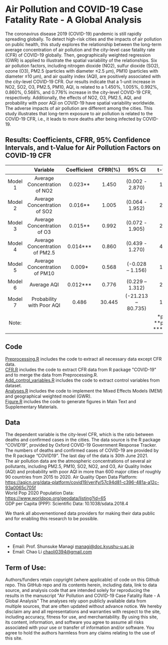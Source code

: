# Air Pollution and COVID-19 Case Fatality Rate - A Global Analysis  
 The coronavirus disease 2019 (COVID-19) pandemic is still rapidly spreading globally. To detect high-risk cities and the impacts of air pollution on public health, this study explores the relationship between the long-term average concentration of air pollution and the city-level case fatality rate (CFR) of COVID-19 globally. Then, geographically weighted regression (GWR) is applied to illustrate the spatial variability of the relationships. Six air pollution factors, including nitrogen dioxide (NO2), sulfur dioxide (SO2), ozone (O3), PM2.5 (particles with diameter  ≤2.5 μm), PM10 (particles with diameter  ≤10 μm), and air quality index (AQI), are positively associated with the city-level COVID-19 CFR. Our results indicate that a 1-unit increase in NO2, SO2, O3, PM2.5, PM10, AQI, is related to a 1.450%, 1.005%, 0.992%, 0.860%, 0.568%, and 0.776% increase in the city-level COVID-19 CFR, respectively. Additionally, the effects of NO2, O3, PM2.5, AQI, and probability with poor AQI on COVID-19 have spatial variability worldwide. The adverse impacts of air pollution are different among the cities. This study illustrates that long-term exposure to air pollution is related to the COVID-19 CFR, i.e., it leads to more deaths after being infected by COVID-19.  
## Results: Coefficients, CFRR, 95% Confidence Intervals, and t-Value for Air Pollution Factors on COVID-19 CFR  
|	        |Variable                   	|Coefficient|CFRR(%)|95% CI	            |t-value|  
| :----:    | :----:                        | :----:    | :----:| :----:            |:----:|
|Model 1	|Average Concentration of NO2	|0.023**	|1.450	|(0.002 - 2.870)	|1.968|  
|Model 2	|Average Concentration of SO2	|0.016**	|1.005	|(0.064 - 1.952)	|2.064|  
|Model 3	|Average Concentration of O3	|0.015**	|0.992	|(0.072 - 1.905)	|2.100|  
|Model 4	|Average Concentration of PM2.5	|0.014***	|0.860	|(0.439 - 1.270)	|4.031|  
|Model 5	|Average Concentration of PM10	|0.009*	    |0.568	|(-0.028 – 1.156)	|1.863|  
|Model 6	|Average AQI                	|0.012***	|0.776	|(0.229 – 1.312)	|2.788|  
|Model 7	|Probability with Poor AQI  	|0.486	    |30.445	|(-21.213 – 80.735)	|1.165|  
| Note:      |                               |           |       |                   | \*p<0.1, \*\*p<0.05, \*\*\*p<0.01 |  
  
  
## Code  
[Preprocessing.R](\Code\Preprocessing.R) includes the code to extract all necessary data except CFR data.  
[CFR.R](\Code\CFR.R) includes the code to extract CFR data from R package "COVID-19" and to merge the data from Preprocessing.R.  
[Add_control_variables.R](\Code\Add_control_variables.R) includes the code to extract control variables from dataset.  
[Analyses.R](\Code\Analyses.R) includes the code to implement the Mixed Effects Models (MEM) and geographical weighted model (GWR).  
[Figure.R](\Code\Figure.R) includes the code to generate figures in Main Text and Supplementary Materials.  
  
## Data
The dependent variable is the city-level CFR, which is the ratio between deaths and confirmed cases in the cities. The data source is the R package “COVID19”, provided by Oxford COVID-19 Government Response Tracker. The numbers of deaths and confirmed cases of COVID-19 are provided by the R package “COVID19”. The last day of the data is 30th June 2021.  
The air pollution data are the atmospheric concentrations of several air pollutants, including PM2.5, PM10, SO2, NO2, and O3, Air Quality Index (AQI) and probability with poor AQI in more than 600 major cities of roughly 90 countries from 2015 to 2020. Air Quality Open Data Platform: <https://aqicn.org/data-platform/covid19/verify/57c94d81-c396-481a-a12c-93a0065c705f>  
World Pop 2020 Population Data: <https://www.worldpop.org/geodata/listing?id=65>  
GDP per Capita (PPP): Scientific Data: 10.1038/sdata.2018.4   
   
We thank all abovementioned data providers for making their data public and for enabling this research to be possible.  

## Contact Us:  
- Email: Prof. Shunsuke Managi <managi@doc.kyushu-u.ac.jp>  
- Email: Chao Li <chaoli0394@gmail.com>  
  
## Term of Use:  
Authors/funders retain copyright (where applicable) of code on this Github repo. This GitHub repo and its contents herein, including data, link to data source, and analysis code that are intended solely for reproducing the results in the manuscript "Air Pollution and COVID-19 Case Fatality Rate - A Global Analysis" The analyses rely upon publicly available data from multiple sources, that are often updated without advance notice. We hereby disclaim any and all representations and warranties with respect to the site, including accuracy, fitness for use, and merchantability. By using this site, its content, information, and software you agree to assume all risks associated with your use or transfer of information and/or software. You agree to hold the authors harmless from any claims relating to the use of this site.  
